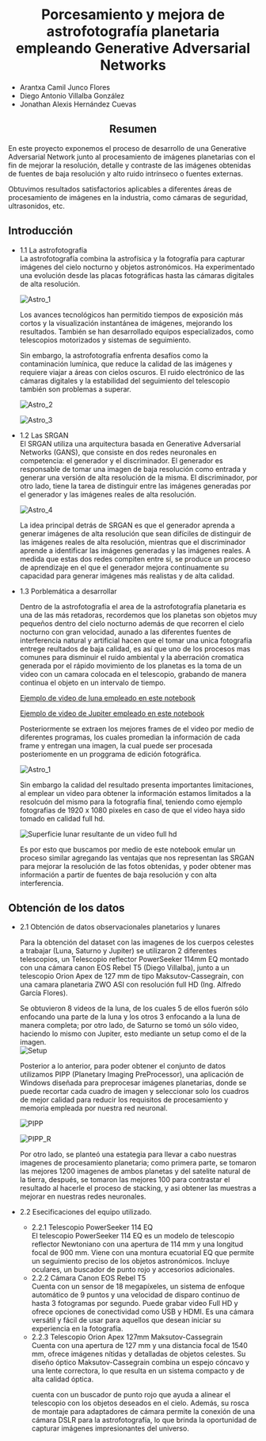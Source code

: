 # <center> **Porcesamiento y mejora de astrofotografía planetaria empleando Generative Adversarial Networks** </center>

<center>

</center>

*   Arantxa Camil Junco Flores  
*   Diego Antonio Villalba González
*   Jonathan Alexis Hernández Cuevas


<center> 

## **Resumen**
 </center>
En este proyecto exponemos el proceso de desarrollo de una Generative Adversarial Network junto al procesamiento de imágenes planetarias con el fin de mejorar la resolución, detalle y contraste de las imágenes obtenidas de fuentes de baja resolución y alto ruido intrínseco o fuentes externas.

Obtuvimos resultados satisfactorios aplicables a diferentes áreas de procesamiento de imágenes en la industria, como cámaras de seguridad, ultrasonidos, etc.


<div id='id1' />  

## **Introducción**

<ul>
    <li>1.1 La astrofotografía </li>
La astrofotografía combina la astrofísica y la fotografía para capturar imágenes del cielo nocturno y objetos astronómicos. Ha experimentado una evolución desde las placas fotográficas hasta las cámaras digitales de alta resolución.

![Astro_1](https://www.rmg.co.uk/sites/default/files/styles/full_width_1440/public/PS2195402171243_Highly%20Commended_Cosmic%20Plughole%20%C2%A9%20James%20Stone_0.jpg?itok=yiNJeW76)


Los avances tecnológicos han permitido tiempos de exposición más cortos y la visualización instantánea de imágenes, mejorando los resultados. También se han desarrollado equipos especializados, como telescopios motorizados y sistemas de seguimiento.

Sin embargo, la astrofotografía enfrenta desafíos como la contaminación lumínica, que reduce la calidad de las imágenes y requiere viajar a áreas con cielos oscuros. El ruido electrónico de las cámaras digitales y la estabilidad del seguimiento del telescopio también son problemas a superar.

![Astro_2](https://cdn.eso.org/images/screen/dark-skies.jpg)

![Astro_3](https://www.cloudynights.com/uploads/monthly_01_2006/post-14351-14070956155523.jpg)


<li>1.2 Las SRGAN </li>
El SRGAN utiliza una arquitectura basada en Generative Adversarial Networks (GANS), que consiste en dos redes neuronales en competencia: el generador y el discriminador. El generador es responsable de tomar una imagen de baja resolución como entrada y generar una versión de alta resolución de la misma. El discriminador, por otro lado, tiene la tarea de distinguir entre las imágenes generadas por el generador y las imágenes reales de alta resolución.

![Astro_4](https://production-media.paperswithcode.com/methods/Screen_Shot_2020-07-19_at_11.13.45_AM_zsF2pa7.png)


La idea principal detrás de SRGAN es que el generador aprenda a generar imágenes de alta resolución que sean difíciles de distinguir de las imágenes reales de alta resolución, mientras que el discriminador aprende a identificar las imágenes generadas y las imágenes reales. A medida que estas dos redes compiten entre sí, se produce un proceso de aprendizaje en el que el generador mejora continuamente su capacidad para generar imágenes más realistas y de alta calidad.


<li>1.3 Porblemática a desarrollar</li>

Dentro de la astrofotografía el area de la astrofotografía planetaria es una de las más retadoras, recordemos que los planetas son objetos muy pequeños dentro del cielo nocturno además de que recorren el cielo nocturno con gran velocidad, aunado a las diferentes fuentes de interferencia natural y artificial hacen que el tomar una unica fotografía entrege reultados de baja calidad, es así que uno de los procesos mas comunes para disminuir el ruido ambiental y la aberración cromatica generada por el rápido movimiento de los planetas es la toma de un video con un camara colocada en el telescopio, grabando de manera continua el objeto en un intervalo de tiempo.

[Ejemplo de video de luna empleado en este notebook](https://drive.google.com/file/d/1zZpBY8-_lqFtdxu65OUoj4IY653Ls3Ly/view?usp=share_link)

[Ejemplo de video de Jupiter empleado en este notebook](https://drive.google.com/file/d/1WKNzMGnaJxTFWAIEgbwu-bm1BF1oW22x/view?usp=share_link)


Posteriormente se extraen los mejores frames de el video por medio de diferentes programas, los cuales promedian la información de cada frame y entregan una imagen, la cual puede ser procesada posteriomente en un proggrama de edición fotográfica.

![Astro_1](https://skyandtelescope.org/wp-content/uploads/Figure-4-web.jpg)


Sin embargo la calidad del resultado presenta importantes limitaciones, al emplear un video para obtener la información estamos limitados a la resolcuón del mismo para la fotografía final, teniendo como ejemplo fotografias de 1920 x 1080 pixeles en caso de que el video haya sido tomado en calidad full hd.

![Superficie lunar resultante de un video full hd](https://m.media-amazon.com/images/I/61etx+8gdCL._CR289,0,1154,1154_UX256.jpg)

Es por esto que buscamos por medio de este notebook emular un proceso similar agregando las ventajas que nos representan las SRGAN para mejorar la resolución de las fotos obtenidas, y poder obtener mas información a partir de fuentes de baja resolución y con alta interferencia.

</ul>

<div id='id2' />

## **Obtención de los datos**
<ul>
  <li>2.1 Obtención de datos observacionales planetarios y lunares</li>
  
Para la obtención del dataset con las imagenes de los cuerpos celestes a trabajar (Luna, Saturno y Jupiter) se utilizaron 2 diferentes telescopios, un Telescopio reflector PowerSeeker 114mm EQ montado con una cámara canon EOS Rebel T5 (Diego Villalba), junto a un telescopio Orion Apex de 127 mm de tipo Maksutov-Cassegrain, con una camara planetaria ZWO ASI con resolución full HD (Ing. Alfredo García Flores).

Se obtuvieron 8 videos de la luna, de los cuales 5 de ellos fuerón sólo enfocando una parte de la luna y los otros 3 enfocando a la luna de manera completa; por otro lado, de Saturno se tomó un sólo video, haciendo lo mismo con Jupiter, esto mediante un setup como el de la imagen.  
![Setup](https://10minuteastronomy.files.wordpress.com/2012/07/apex-127-and-travel-scope-70.jpg)


Posterior a lo anterior, para poder obtener el conjunto de datos utilizamos PIPP (Planetary Imaging PreProcessor), una aplicación de Windows diseñada para preprocesar imágenes planetarias, donde se puede recortar cada cuadro de imagen y seleccionar solo los cuadros de mejor calidad para reducir los requisitos de procesamiento y memoria empleada por nuestra red neuronal.

![PIPP](https://img.informer.com/pf/pipp-v2.5-main-window-outlook.png)

![PIPP_R](https://deepskyworkflows.com/assets/images/2022-02-20/pippcamera1.jpg)

Por otro lado, se planteó una estategia para llevar a cabo nuestras imagenes de procesamiento planetaria; como primera parte, se tomaron las mejores 1200 imagenes de ambos planetas y del satelite natural de la tierra, después, se tomaron las mejores 100 para contrastar el resultado al hacerle el proceso de stacking, y asi obtener las muestras a mejorar en nuestras redes neuronales.

  <li>2.2 Esecificaciones del equipo utilizado.</li>
    <ul>
      <li>2.2.1 Telescopio PowerSeeker 114 EQ</li>
El telescopio PowerSeeker 114 EQ es un modelo de telescopio reflector Newtoniano con una apertura de 114 mm y una longitud focal de 900 mm. Viene con una montura ecuatorial EQ que permite un seguimiento preciso de los objetos astronómicos. Incluye oculares, un buscador de punto rojo y accesorios adicionales.
      <li>2.2.2 Cámara Canon EOS Rebel T5</li>
Cuenta con un sensor de 18 megapíxeles, un sistema de enfoque automático de 9 puntos y una velocidad de disparo continuo de hasta 3 fotogramas por segundo. Puede grabar video Full HD y ofrece opciones de conectividad como USB y HDMI. Es una cámara versátil y fácil de usar para aquellos que desean iniciar su experiencia en la fotografía.
      <li>2.2.3 Telescopio Orion Apex 127mm Maksutov-Cassegrain </li>
Cuenta con una apertura de 127 mm y una distancia focal de 1540 mm, ofrece imágenes nítidas y detalladas de objetos celestes. Su diseño óptico Maksutov-Cassegrain combina un espejo cóncavo y una lente correctora, lo que resulta en un sistema compacto y de alta calidad óptica.

cuenta con un buscador de punto rojo que ayuda a alinear el telescopio con los objetos deseados en el cielo. Además, su rosca de montaje para adaptadores de cámara permite la conexión de una cámara DSLR para la astrofotografía, lo que brinda la oportunidad de capturar imágenes impresionantes del universo.
    </ul>
  </li>
</ul>


